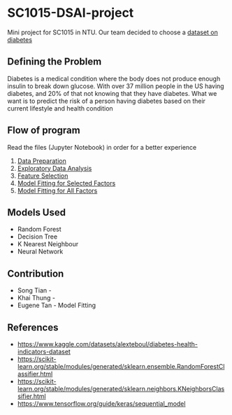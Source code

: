 # SC1015-DSAI-project
Mini project for SC1015 in NTU. Our team decided to choose a [dataset on diabetes](https://www.kaggle.com/datasets/alexteboul/diabetes-health-indicators-dataset)
## Defining the Problem
Diabetes is a medical condition where the body does not produce enough insulin to break down glucose. With over 37 million people in the US having diabetes, and 20% of that not knowing that they have diabetes.
What we want is to predict the risk of a person having diabetes based on their current lifestyle and health condition
## Flow of program
Read the files (Jupyter Notebook) in order for a better experience
1. [Data Preparation](https://github.com/songtian17/SC1015-DSAI-project/blob/main/Data_Preparation.ipynb)
2. [Exploratory Data Analysis](https://github.com/songtian17/SC1015-DSAI-project/blob/main/EDA.ipynb)
3. [Feature Selection](https://github.com/songtian17/SC1015-DSAI-project/blob/main/Feature_Selection.ipynb)
4. [Model Fitting for Selected Factors](https://github.com/songtian17/SC1015-DSAI-project/blob/main/Model_Fitting_Limited_Column.ipynb)
5. [Model Fitting for All Factors](https://github.com/songtian17/SC1015-DSAI-project/blob/main/Model_Fitting_All_Column.ipynb)
## Models Used
- Random Forest
- Decision Tree
- K Nearest Neighbour
- Neural Network
## Contribution
- Song Tian - 
- Khai Thung - 
- Eugene Tan - Model Fitting
## References
- https://www.kaggle.com/datasets/alexteboul/diabetes-health-indicators-dataset
- https://scikit-learn.org/stable/modules/generated/sklearn.ensemble.RandomForestClassifier.html
- https://scikit-learn.org/stable/modules/generated/sklearn.neighbors.KNeighborsClassifier.html
- https://www.tensorflow.org/guide/keras/sequential_model
